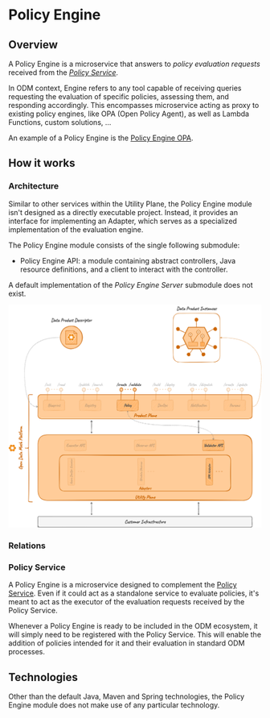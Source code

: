 # Policy Engine

## Overview 

A Policy Engine is a microservice that answers to _policy evaluation requests_ 
received from the [_Policy Service_](../../product-plane/policy.md).

In ODM context, Engine refers to any tool capable of receiving queries requesting the evaluation of specific policies,
assessing them, and responding accordingly. 
This encompasses microservice acting as proxy to existing policy engines,
like OPA (Open Policy Agent), as well as Lambda Functions, custom solutions, ...

An example of a Policy Engine is the [Policy Engine OPA](adapters/opa.md).

## How it works

### Architecture

Similar to other services within the Utility Plane,
the Policy Engine module isn't designed as a directly executable project.
Instead, it provides an interface for implementing an Adapter,
which serves as a specialized implementation of the evaluation engine.

The Policy Engine module consists of the single following submodule:
* Policy Engine API: a module containing abstract controllers, Java resource definitions, and a client to interact with the controller.

A default implementation of the *Policy Engine Server* submodule does not exist.

![Policy-Engine-diagram](../../../images/architecture/utility-plane/policy/policy_engine_architecture.png)

### Relations

### Policy Service

A Policy Engine is a microservice designed to complement the [Policy Service](../../product-plane/policy.md).
Even if it could act as a standalone service to evaluate policies, 
it's meant to act as the executor of the evaluation requests received by the Policy Service.

Whenever a Policy Engine is ready to be included in the ODM ecosystem, 
it will simply need to be registered with the Policy Service. 
This will enable the addition of policies intended for it and their evaluation in standard ODM processes.

## Technologies

Other than the default Java, Maven and Spring technologies,
the Policy Engine module does not make use of any particular technology.